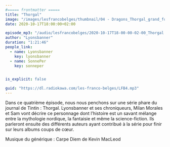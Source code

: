```yaml
---
#===== frontmatter =====
title: "Thorgal"
image: "/images/lesfrancobelges/thumbnail/04 - Dragons_Thorgal_grand_format.jpg"
date: 2020-10-17T18:00:00+02:00

episode_mp3: "/audio/lesfrancobelges/2020-10-17T18-00-00-02-00_Thorgal.mp3"
author: "Lyonsbanner"
duration: "1:21:46"
people_link: 
  - name: Lyonsbanner
    key: lyonsbanner
  - name: SonnePer
    key: sonneper


is_explicit: false

guid: "https://dl.radiokawa.com/les-franco-belges/LFB4.mp3"
---
```


<PodcastHeader/>

<!-- ECRIRE LA DESCRIPTION DE L'EPISODE SOUS CETTE LIGNE -->
Dans ce quatrième épisode, nous nous penchons sur une série phare du journal de Tintin : Thorgal. Lyonsbanner et ses chroniqueurs, Milan Morales et Sam vont décrire ce personnage dont l’histoire est un savant mélange entre la mythologie nordique, la fantaisie et même la science-fiction. Ils parleront ensuite des différents auteurs ayant contribué à la série pour finir sur leurs albums coups de cœur.

Musique du générique : Carpe Diem de Kevin MacLeod

